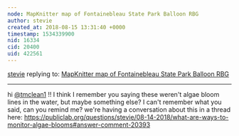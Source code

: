 ```yaml
---
node: MapKnitter map of Fontainebleau State Park Balloon RBG
author: stevie
created_at: 2018-08-15 13:31:40 +0000
timestamp: 1534339900
nid: 16334
cid: 20400
uid: 422561
---
```




[stevie](../profile/stevie) replying to: [MapKnitter map of Fontainebleau State Park Balloon RBG](../notes/tmclean1/05-12-2018/mapknitter-map-of-fontainebleau-state-park-balloon-rbg)

----
hi [@tmclean1](/profile/tmclean1) !!  I think I remember you saying these weren't algae bloom lines in the water, but maybe something else? I can't remember what you said, can you remind me? we're having a conversation about this in a thread here: https://publiclab.org/questions/stevie/08-14-2018/what-are-ways-to-monitor-algae-blooms#answer-comment-20393
